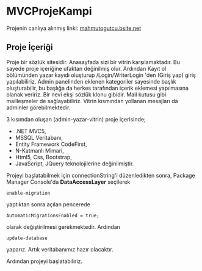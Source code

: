 # MVCProjeKampi

Projenin canlıya alınmış linki: [mahmutogutcu.bsite.net](https://mahmutogutcu.bsite.net)

## Proje İçeriği

Proje bir sözlük sitesidir. Anasayfada sizi bir vitrin karşılamaktadır. Bu sayede proje içeriğine ufaktan değinilmiş olur. Ardından Kayıt ol bölümünden yazar kayıdı oluşturup /Login/WriterLogin 'den (Giriş yap) giriş yapılabiliriz. 
Admin panelinden eklenen kategoriler sayesinde başlık oluşturabilir, bu başlığa da herkes tarafından içerik eklemesi yapılmasına olanak veririz. Bir nevi ekşi sözlük klonu gibidir.
Mail kutusu gibi mailleşmeler de sağlayabiliriz. Vitrin kısmından yollanan mesajları da adminler görebilmektedir.

3 kısımdan oluşan (admin-yazar-vitrin) proje içerisinde;
- .NET MVC5,
- MSSQL Veritabanı,
- Entity Framework CodeFirst,
- N-Katmanlı Mimari,
- Html5, Css, Bootstrap,
- JavaScript, JQuery 
teknolojilerine değinilmiştir.

Projeyi başlatabilmek için connectionString'i düzenledikten sonra, Package Manager Console'da **DataAccessLayer** seçilerek
```
enable-migration
```
yaptıktan sonra açılan pencerede
```
AutomaticMigrationsEnabled = true;
```
olarak değiştirilmesi gerekmektedir. Ardından 
```
update-database
```
yaparız. Artık veritabanımız hazır olacaktır.

Ardından projeyi başlatabiliriz.
